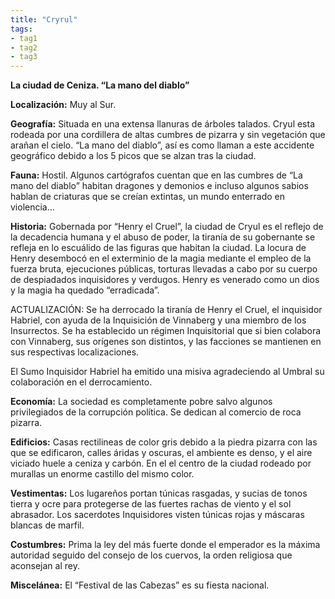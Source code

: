 ```yaml
---
title: "Cryrul"
tags:
- tag1
- tag2
- tag3
---
```


**La ciudad de Ceniza. “La mano del diablo”**

**Localización:** Muy al Sur.

**Geografía:** Situada en una extensa llanuras de árboles talados. Cryul esta rodeada por una cordillera de altas cumbres de pizarra y sin vegetación que arañan el cielo. “La mano del diablo”, así es como llaman a este accidente geográfico debido a los 5 picos que se alzan tras la ciudad.

**Fauna:** Hostil. Algunos cartógrafos cuentan que en las cumbres de “La mano del diablo” habitan dragones y demonios e incluso algunos sabios hablan de criaturas que se creían extintas, un mundo enterrado en violencia…

**Historia:** Gobernada por “Henry el Cruel”, la ciudad de Cryul es el reflejo de la decadencia humana y el abuso de poder, la tiranía de su gobernante se refleja en lo escuálido de las figuras que habitan la ciudad. La locura de Henry desembocó en el exterminio de la magia mediante el empleo de la fuerza bruta, ejecuciones públicas, torturas llevadas a cabo por su cuerpo de despiadados inquisidores y verdugos. Henry es venerado como un dios y la magia ha quedado “erradicada”.

ACTUALIZACIÓN: Se ha derrocado la tiranía de Henry el Cruel, el inquisidor Habriel, con ayuda de la Inquisición de Vinnaberg y una miembro de los Insurrectos. Se ha establecido un régimen Inquisitorial que si bien colabora con Vinnaberg, sus orígenes son distintos, y las facciones se mantienen en sus respectivas localizaciones.

El Sumo Inquisidor Habriel ha emitido una misiva agradeciendo al Umbral su colaboración en el derrocamiento.

**Economía:** La sociedad es completamente pobre salvo algunos privilegiados de la corrupción política. Se dedican al comercio de roca pizarra.

**Edificios:** Casas rectilineas de color gris debido a la piedra pizarra con las que se edificaron, calles áridas y oscuras, el ambiente es denso, y el aire viciado huele a ceniza y carbón. En el el centro de la ciudad rodeado por murallas un enorme castillo del mismo color.

**Vestimentas:** Los lugareños portan túnicas rasgadas, y sucias de tonos tierra y ocre para protegerse de las fuertes rachas de viento y el sol abrasador. Los sacerdotes Inquisidores visten túnicas rojas y máscaras blancas de marfil.

**Costumbres:** Prima la ley del más fuerte donde el emperador es la máxima autoridad seguido del consejo de los cuervos, la orden religiosa que aconsejan al rey.

**Miscelánea:** El “Festival de las Cabezas” es su fiesta nacional.